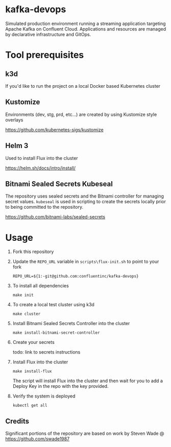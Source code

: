 # kafka-devops

Simulated production environment running a streaming application targeting Apache Kafka on Confluent Cloud.
Applications and resources are managed by declarative infrastructure and GitOps.

# Tool prerequisites

## k3d
If you'd like to run the project on a local Docker based Kubernetes cluster

## Kustomize
Environments (dev, stg, prd, etc...) are created by using Kustomize style overlays

https://github.com/kubernetes-sigs/kustomize

## Helm 3
Used to install Flux into the cluster

https://helm.sh/docs/intro/install/

## Bitnami Sealed Secrets Kubeseal
The repository uses sealed secrets and the Bitnami controller for managing secret values. `kubeseal` is used in scripting to create the secrets locally prior to being committed to the repository.

https://github.com/bitnami-labs/sealed-secrets

# Usage 

1. Fork this repository

1. Update the `REPO_URL` variable in `scripts\flux-init.sh` to point to your fork

   `REPO_URL=${1:-git@github.com:confluentinc/kafka-devops}`

1. To install all dependencies

   `make init`

1. To create a local test cluster using k3d

   `make cluster`

1. Install Bitnami Sealed Secrets Controller into the cluster

	 `make install-bitnami-secret-controller`

1. Create your secrets

	 todo: link to secrets instructions

1. Install Flux into the cluster

   `make install-flux`

   	The script will install Flux into the cluster and then wait for you to add a Deploy Key in the repo with the key provided.

1. Verify the system is deployed

	 `kubectl get all`

## Credits
Significant portions of the repository are based on work by Steven Wade @ https://github.com/swade1987
